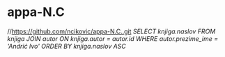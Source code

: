 # appa-N.C
//https://github.com/ncikovic/appa-N.C..git
*SELECT knjiga.naslov
FROM knjiga
JOIN autor ON knjiga.autor = autor.id
WHERE autor.prezime_ime = 'Andrić Ivo'
ORDER BY knjiga.naslov ASC*
